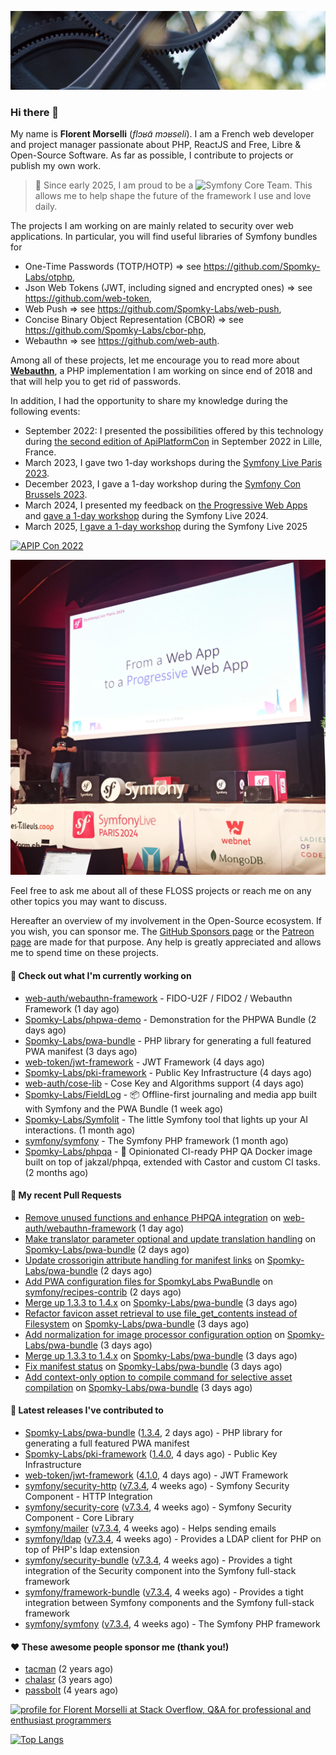![Cover image](1.webp)

### Hi there 👋

My name is **Florent Morselli** (*flɔʁɑ̃ mɔʁseli*). I am a French web developer and project manager passionate about PHP, ReactJS and Free, Libre & Open-Source Software.
As far as possible, I contribute to projects or publish my own work.

> 🧡 Since early 2025, I am proud to be a ![Symfony Core Team](https://img.shields.io/badge/Symfony-Core%20Team-orange?style=flat-square&logo=symfony).
> This allows me to help shape the future of the framework I use and love daily.

The projects I am working on are mainly related to security over web applications. In particular, you will find useful libraries of Symfony bundles for
* One-Time Passwords (TOTP/HOTP) => see https://github.com/Spomky-Labs/otphp,
* Json Web Tokens (JWT, including signed and encrypted ones) => see https://github.com/web-token,
* Web Push => see https://github.com/Spomky-Labs/web-push,
* Concise Binary Object Representation (CBOR) => see https://github.com/Spomky-Labs/cbor-php,
* Webauthn => see https://github.com/web-auth.

Among all of these projects, let me encourage you to read more about [**Webauthn**](https://github.com/web-auth), a PHP implementation I am working on since end of 2018 and that will help you to get rid of passwords.

In addition, I had the opportunity to share my knowledge during the following events:

* September 2022: I presented the possibilities offered by this technology during [the second edition of ApiPlatformCon](https://youtu.be/Y2_0omg1CFk) in September 2022 in Lille, France.
* March 2023, I gave two 1-day workshops during the [Symfony Live Paris 2023](https://live.symfony.com/2023-paris/workshop/maximiser-la-securite-de-vos-applications-avec-le-bundle-security).
* December 2023, I gave a 1-day workshop during the [Symfony Con Brussels 2023](https://live.symfony.com/2023-brussels-con/workshop/road-to-safer-applications).
* March 2024, I presented my feedback on [the Progressive Web Apps](https://live.symfony.com/2024-paris/schedule/de-web-app-a-progressive-web-app) and [gave a 1-day workshop](https://live.symfony.com/2024-paris/workshop#securite-amelioree-et-webauthn-avec-symfony-2) during the Symfony Live 2024.
* March 2025, [I gave a 1-day workshop](https://live.symfony.com/2025-paris/) during the Symfony Live 2025

[![APIP Con 2022](https://user-images.githubusercontent.com/1091072/191684778-b9e26104-038d-45c2-a1b3-287233d15ecc.jpg)](https://api-platform.com/con/2022/conferences/webauthn-se-debarrasser-des-mots-de-passe-definitivement/)

[![Symfony Live 2024](Symfony%20Live%202024.png)](https://symfony.com/blog/symfonylive-paris-2024-from-web-app-to-progressive-web-app)


Feel free to ask me about all of these FLOSS projects or reach me on any other topics you may want to discuss.

Hereafter an overview of my involvement in the Open-Source ecosystem.
If you wish, you can sponsor me. The [GitHub Sponsors page](https://github.com/sponsors/Spomky/) or the [Patreon page](https://www.patreon.com/FlorentMorselli) are made for that purpose. Any help is greatly appreciated and allows me to spend time on these projects.

#### 👷 Check out what I'm currently working on

- [web-auth/webauthn-framework](https://github.com/web-auth/webauthn-framework) - FIDO-U2F / FIDO2 / Webauthn Framework (1 day ago)
- [Spomky-Labs/phpwa-demo](https://github.com/Spomky-Labs/phpwa-demo) - Demonstration for the PHPWA Bundle (2 days ago)
- [Spomky-Labs/pwa-bundle](https://github.com/Spomky-Labs/pwa-bundle) - PHP library for generating a full featured PWA manifest (3 days ago)
- [web-token/jwt-framework](https://github.com/web-token/jwt-framework) - JWT Framework (4 days ago)
- [Spomky-Labs/pki-framework](https://github.com/Spomky-Labs/pki-framework) - Public Key Infrastructure (4 days ago)
- [web-auth/cose-lib](https://github.com/web-auth/cose-lib) - Cose Key and Algorithms support (4 days ago)
- [Spomky-Labs/FieldLog](https://github.com/Spomky-Labs/FieldLog) - 📦 Offline-first journaling and media app built with Symfony and the PWA Bundle (1 week ago)
- [Spomky-Labs/Symfolit](https://github.com/Spomky-Labs/Symfolit) - The little Symfony tool that lights up your AI interactions. (1 month ago)
- [symfony/symfony](https://github.com/symfony/symfony) - The Symfony PHP framework (1 month ago)
- [Spomky-Labs/phpqa](https://github.com/Spomky-Labs/phpqa) - 🐘 Opinionated CI-ready PHP QA Docker image built on top of jakzal/phpqa, extended with Castor and custom CI tasks. (2 months ago)

#### 🔨 My recent Pull Requests

- [Remove unused functions and enhance PHPQA integration](https://github.com/web-auth/webauthn-framework/pull/741) on [web-auth/webauthn-framework](https://github.com/web-auth/webauthn-framework) (1 day ago)
- [Make translator parameter optional and update translation handling](https://github.com/Spomky-Labs/pwa-bundle/pull/367) on [Spomky-Labs/pwa-bundle](https://github.com/Spomky-Labs/pwa-bundle) (2 days ago)
- [Update crossorigin attribute handling for manifest links](https://github.com/Spomky-Labs/pwa-bundle/pull/366) on [Spomky-Labs/pwa-bundle](https://github.com/Spomky-Labs/pwa-bundle) (2 days ago)
- [Add PWA configuration files for SpomkyLabs PwaBundle](https://github.com/symfony/recipes-contrib/pull/1873) on [symfony/recipes-contrib](https://github.com/symfony/recipes-contrib) (2 days ago)
- [Merge up 1.3.3 to 1.4.x](https://github.com/Spomky-Labs/pwa-bundle/pull/365) on [Spomky-Labs/pwa-bundle](https://github.com/Spomky-Labs/pwa-bundle) (3 days ago)
- [Refactor favicon asset retrieval to use file_get_contents instead of Filesystem](https://github.com/Spomky-Labs/pwa-bundle/pull/364) on [Spomky-Labs/pwa-bundle](https://github.com/Spomky-Labs/pwa-bundle) (3 days ago)
- [Add normalization for image processor configuration option](https://github.com/Spomky-Labs/pwa-bundle/pull/363) on [Spomky-Labs/pwa-bundle](https://github.com/Spomky-Labs/pwa-bundle) (3 days ago)
- [Merge up 1.3.3 to 1.4.x](https://github.com/Spomky-Labs/pwa-bundle/pull/362) on [Spomky-Labs/pwa-bundle](https://github.com/Spomky-Labs/pwa-bundle) (3 days ago)
- [Fix manifest status](https://github.com/Spomky-Labs/pwa-bundle/pull/361) on [Spomky-Labs/pwa-bundle](https://github.com/Spomky-Labs/pwa-bundle) (3 days ago)
- [Add context-only option to compile command for selective asset compilation](https://github.com/Spomky-Labs/pwa-bundle/pull/360) on [Spomky-Labs/pwa-bundle](https://github.com/Spomky-Labs/pwa-bundle) (3 days ago)

#### 🔭 Latest releases I've contributed to

- [Spomky-Labs/pwa-bundle](https://github.com/Spomky-Labs/pwa-bundle) ([1.3.4](https://github.com/Spomky-Labs/pwa-bundle/releases/tag/1.3.4), 2 days ago) - PHP library for generating a full featured PWA manifest
- [Spomky-Labs/pki-framework](https://github.com/Spomky-Labs/pki-framework) ([1.4.0](https://github.com/Spomky-Labs/pki-framework/releases/tag/1.4.0), 4 days ago) - Public Key Infrastructure
- [web-token/jwt-framework](https://github.com/web-token/jwt-framework) ([4.1.0](https://github.com/web-token/jwt-framework/releases/tag/4.1.0), 4 days ago) - JWT Framework
- [symfony/security-http](https://github.com/symfony/security-http) ([v7.3.4](https://github.com/symfony/security-http/releases/tag/v7.3.4), 4 weeks ago) - Symfony Security Component - HTTP Integration
- [symfony/security-core](https://github.com/symfony/security-core) ([v7.3.4](https://github.com/symfony/security-core/releases/tag/v7.3.4), 4 weeks ago) - Symfony Security Component - Core Library
- [symfony/mailer](https://github.com/symfony/mailer) ([v7.3.4](https://github.com/symfony/mailer/releases/tag/v7.3.4), 4 weeks ago) - Helps sending emails
- [symfony/ldap](https://github.com/symfony/ldap) ([v7.3.4](https://github.com/symfony/ldap/releases/tag/v7.3.4), 4 weeks ago) - Provides a LDAP client for PHP on top of PHP&#39;s ldap extension
- [symfony/security-bundle](https://github.com/symfony/security-bundle) ([v7.3.4](https://github.com/symfony/security-bundle/releases/tag/v7.3.4), 4 weeks ago) - Provides a tight integration of the Security component into the Symfony full-stack framework
- [symfony/framework-bundle](https://github.com/symfony/framework-bundle) ([v7.3.4](https://github.com/symfony/framework-bundle/releases/tag/v7.3.4), 4 weeks ago) - Provides a tight integration between Symfony components and the Symfony full-stack framework
- [symfony/symfony](https://github.com/symfony/symfony) ([v7.3.4](https://github.com/symfony/symfony/releases/tag/v7.3.4), 4 weeks ago) - The Symfony PHP framework

#### ❤️ These awesome people sponsor me (thank you!)

- [tacman](https://github.com/tacman) (2 years ago)
- [chalasr](https://github.com/chalasr) (3 years ago)
- [passbolt](https://github.com/passbolt) (4 years ago)

<a href="https://stackoverflow.com/users/2157818/florent-morselli"><img src="https://stackoverflow.com/users/flair/2157818.png" width="208" height="58" alt="profile for Florent Morselli at Stack Overflow, Q&amp;A for professional and enthusiast programmers" title="profile for Florent Morselli at Stack Overflow, Q&amp;A for professional and enthusiast programmers"></a>

[![Top Langs](https://wakatime.com/share/@Spomky/aa41d408-c524-4a5f-936d-0b9446698abd.svg)](https://wakatime.com/@Spomky)
